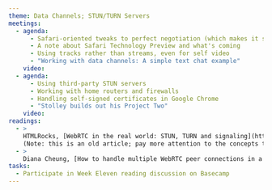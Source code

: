 ```yaml
---
theme: Data Channels; STUN/TURN Servers
meetings:
  - agenda:
      - Safari-oriented tweaks to perfect negotiation (which makes it somewhat less perfect)
      - A note about Safari Technology Preview and what's coming
      - Using tracks rather than streams, even for self video
      - "Working with data channels: A simple text chat example"
    video:
  - agenda:
      - Using third-party STUN servers
      - Working with home routers and firewalls
      - Handling self-signed certificates in Google Chrome
      - "Stolley builds out his Project Two"
    video:
readings:
  - >
    HTMLRocks, [WebRTC in the real world: STUN, TURN and signaling](https://www.html5rocks.com/en/tutorials/webrtc/infrastructure/)
    (Note: this is an old article; pay more attention to the concepts than the source examples)
  - >
    Diana Cheung, [How to handle multiple WebRTC peer connections in a single client](https://medium.com/@meetdianacheung/how-to-handle-multiple-webrtc-peer-connections-in-a-single-client-e316c452aad9)
tasks:
  - Participate in Week Eleven reading discussion on Basecamp
---
```

